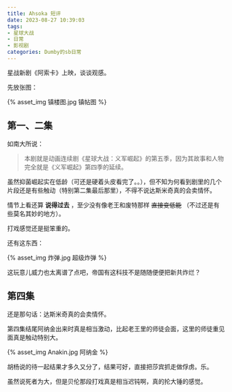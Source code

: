 ```yaml
---
title: Ahsoka 短评
date: 2023-08-27 10:39:03
tags:
- 星球大战
- 日常
- 影视剧
categories: Dumby的sb日常
---
```


星战新剧《阿索卡》上映，谈谈观感。

<!--more-->

先放张图：

{% asset_img 镇楼图.jpg 镇帖图 %}

## 第一、二集

如南大所说：

> 本剧就是动画连续剧《星球大战：义军崛起》的第五季，因为其故事和人物完全就是《义军崛起》第四季的延续。

虽然抑菌崛起实在低龄（可还是硬着头皮看完了。。），但不知为何看到剧里的几个片段还是有些触动（特别第二集最后那里），不得不说达斯米奇真的会卖情怀。

情节上看还算 **说得过去** ，至少没有像老王和废特那样 ~~直接变低能~~ （不过还是有些莫名其妙的地方）。

打戏感觉还是挺笨重的。

还有这东西：

{% asset_img 炸弹.jpg 超级炸弹 %}

这玩意儿威力也太离谱了点吧，帝国有这科技不是随随便便把新共炸烂？

## 第四集

还是那句话：达斯米奇真的会卖情怀。

第四集结尾阿纳金出来时真是相当激动，比起老王里的师徒会面，这里的师徒重见面真是触动特别大。

{% asset_img Anakin.jpg 阿纳金 %}

胡杨说的待一起结果才多久又分了，结果可好，直接把莎宾抓走做俘虏。乐。

虽然说死者为大，但是贝伦那段打戏真是相当迟钝啊，真的抡大锤的感觉。

